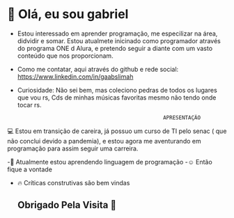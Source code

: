 # 👋 Olá, eu sou gabriel
-  Estou interessado em aprender programação, me especilizar na área, didvidir e somar.
   Estou atualmete inicinado como programador através do programa ONE d Alura, e pretendo seguir a diante com um vasto conteúdo que nos proporcionam.

   
 -  Como me contatar, aqui através do github e rede social:
  https://www.linkedin.com/in/gaabslimah

  
 -  Curiosidade: Não sei bem, mas coleciono pedras de todos os lugares que vou rs, Cds de minhas músicas favoritas mesmo 
   não tendo onde tocar rs.

<!---
Gabslimah/Gabslimah is a ✨ special ✨ repository because its `README.md` (this file) appears on your GitHub profile.
You can click the Preview link to take a look at your changes.
--->     
                                                      APRESENTAÇÃO
  💻 Estou em transição de careira, já possuo um curso de TI pelo senac ( que não conclui devido a pandemia), e estou 
  agora me aventurando em programação para assim seguir uma carreira.

  
 -💪 Atualmente estou aprendendo linguagem de programação
 -☺️ Então fique a vontade
- 🔥  Críticas construtivas são bem vindas


   ## Obrigado Pela Visita 🏃


